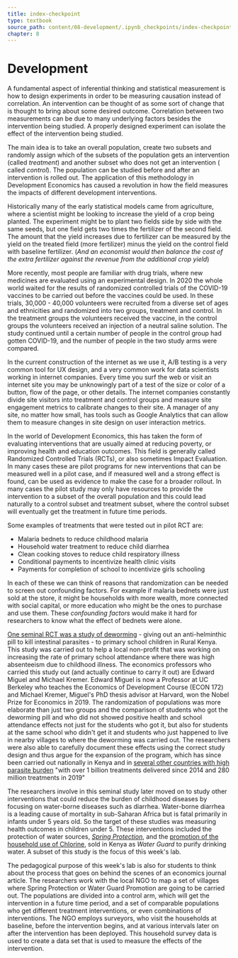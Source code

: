 ```yaml
---
title: index-checkpoint
type: textbook
source_path: content/08-development/.ipynb_checkpoints/index-checkpoint.md
chapter: 8
---
```


# Development

A fundamental aspect of inferential thinking and statistical measurement is how to design experiments in order to be measuring causation instead of correlation. An intervention can be thought of as some sort of change that is thought to bring about some desired outcome.   Correlation between two measurements can be due to many underlying factors besides the intervention being studied.  A properly designed experiment can isolate the effect of the intervention being studied.  

The main idea is to take an overall population, create two subsets and randomly assign which of the subsets of the population gets an intervention (called *treatment*) and another subset who does not get an intervention ( called *control*).  The population can be studied before and after an intervention is rolled out. The application of this methodology in Development Economics has caused a revolution in how the field measures the impacts of different development interventions.   

Historically many of the early statistical models came from agriculture, where a scientist might be looking to increase the yield of a crop being planted. The experiment might be to plant two fields side by side with the same seeds, but one field gets two times the fertilizer of the second field. The amount that the yield increases due to fertilizer can be measured by the yield on the treated field (more fertilizer) minus the yield on the control field with baseline fertilizer.  (*And an economist would then balance the cost of the extra fertilizer against the revenue from the additional crop yield*) 

More recently, most people are familiar with drug trials, where new medicines are evaluated using an experimental design. In 2020 the whole world waited for the results of randomized controlled trials of the COVID-19 vaccines to be carried out before the vaccines could be used.  In these trials, 30,000 - 40,000 volunteers were recruited from a diverse set of ages and ethnicities and randomized into two groups, treatment and control. In the treatment groups the volunteers received the vaccine, in the control groups the volunteers received an injection of a neutral saline solution.  The study continued until a certain number of people in the control group had gotten COVID-19, and the number of people in the two study arms were compared.  

In the current construction of the internet as we use it, A/B testing is a very common tool for UX design, and a very common work for data scientists working in internet companies.  Every time you surf the web or visit an internet site you may be unknowingly part of a test of the size or color of a button, flow of the page, or other details. The internet companies constantly divide site visitors into treatment and control groups and measure site engagement metrics to calibrate changes to their site.  A manager of any site, no matter how small, has tools such as Google Analytics that can allow them to measure changes in site design on user interaction metrics.  

In the world of Development Economics, this has taken the form of evaluating interventions that are usually aimed at reducing poverty, or improving health and education outcomes. This field is generally called Randomized Controlled Trials (RCTs), or also sometimes Impact Evaluation.  In many cases these are pilot programs for new interventions that can be measured well in a pilot case, and if measured well and a strong effect is found, can be used as evidence to make the case for a broader rollout. In many cases the pilot study may only have resources to provide the intervention to a subset of the overall population and this could lead naturally to a control subset and treatment subset, where the control subset will eventually get the treatment in future time periods.

Some examples of treatments that were tested out in pilot RCT are:
* Malaria bednets to reduce childhood malaria
* Household water treatment to reduce child diarrhea
* Clean cooking stoves to reduce child respiratory illness
* Conditional payments to incentivize health clinic visits
* Payments for completion of school to incentivize girls schooling

In each of these we can think of reasons that randomization can be needed to screen out confounding factors. For example if malaria bednets were just sold at the store, it might be households with more wealth, more connected with social capital, or more education who might be the ones to purchase and use them.  These *confounding factors* would make it hard for researchers to know what the effect of bednets were alone.  

[One seminal RCT was a study of deworming](http://emiguel.econ.berkeley.edu/research/worms-identifying-impacts-on-education-and-health-in-the-presence-of-treatment-externalities) - giving out an anti-helminthic pill to kill intestinal parasites - to primary school children in Rural Kenya.  This study was carried out to help a local non-profit that was working on increasing the rate of primary school attendance where there was high absenteeism due to childhood illness.  The economics professors who carried this study out (and actually continue to carry it out) are Edward Miguel and Michael Kremer.  Edward Miguel is now a Professor at UC Berkeley who teaches the Economics of Development Course (ECON 172) and Michael Kremer, Miguel's PhD thesis advisor at Harvard, won the Nobel Prize for Economics in 2019.  The randomization of populations was more elaborate than just two groups and the comparison of students who got the deworming pill and who did not showed positive health  and school attendance effects not just for the students who got it, but also for students at the same school who didn't get it and students who just happened to live in nearby villages to where the deworming was carried out.   The researchers were also able to carefully document these effects using the correct study design and thus argue for the expansion of the program, which has since been carried out nationally in Kenya and in [several other countries with high parasite burden](https://www.evidenceaction.org/dewormtheworld/) "with over 1 billion treatments delivered since 2014 and 280 million treatments in 2019"   

The researchers involve in this seminal study later moved on to study other interventions that could reduce the burden of childhood diseases by focusing on water-borne diseases such as diarrhea.  Water-borne diarrhea is a leading cause of mortality in sub-Saharan Africa but is fatal primarily in infants under 5 years old. So the target of these studies was measuring health outcomes in children under 5.  These interventions included the protection of water sources, *[Spring Protection](http://emiguel.econ.berkeley.edu/research/spring-cleaning-rural-water-impacts-valuation-and-property-rights-institutions)*,  and the [promotion of the household use of Chlorine](http://emiguel.econ.berkeley.edu/research/social-engineering-evidence-from-a-suite-of-take-up-experiments-in-kenya), sold in Kenya as *Water Guard* to purify drinking water.  A subset of this study is the focus of this week's lab. 

The pedagogical purpose of this week's lab is also for students to think about the process that goes on behind the scenes of an economics journal article. The researchers work with the local NGO to map a set of villages where Spring Protection or Water Guard Promotion are going to be carried out. The populations are divided into a control arm, which will get the intervention in a future time period, and a set of comparable populations who get different treatment interventions, or even combinations of interventions.  The NGO employs surveyors, who visit the households at baseline, before the intervention begins, and at various intervals later on after the intervention has been deployed.  This household survey data is used to create a data set that is used to measure the effects of the intervention.  
